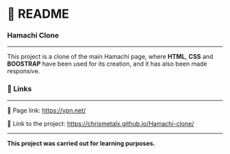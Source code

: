 # :page_with_curl: README<br/>
### Hamachi Clone <br/>
***
This project is a clone of the main Hamachi page, where **HTML**, **CSS** and **BOOSTRAP** have been used for its creation, and it has also been made responsive.<br/>

### :pushpin: Links<br/>
***
:link: Page link: https://vpn.net/<br/>

:link: Link to the project:  https://chrismetalx.github.io/Hamachi-clone/<br/>
***
**This project was carried out for learning purposes.**
